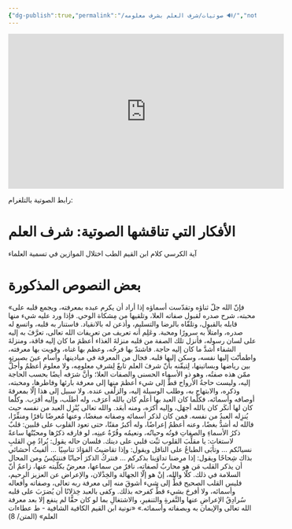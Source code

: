 ```yaml
---
{"dg-publish":true,"permalink":"/صوتيات/شرف العلم بشرف معلومه 🔊/","noteIcon":"✨"}
---
```


<iframe 
  width="560" 
  height="315" 
  src="https://www.youtube.com/watch?v=raJw5POmSVw" 
  title="YouTube video player" 
  frameborder="0" 
  allow="accelerometer; autoplay; clipboard-write; encrypted-media; gyroscope; picture-in-picture; web-share" 
  allowfullscreen>
</iframe>


رابط الصوتية بالتلغرام: 
# الأفكار التي تناقشها الصوتية: شرف العلم
آية الكرسي
كلام ابن القيم
الطب
اختلال الموازين في تسمية العلماء 
# بعض النصوص المذكورة
«فإنّ الله جلّ ثناؤه وتقدّست أسماؤه إذا أراد أن يكرم عبده بمعرفته، ويجمع قلبه على محبته، شرح صدره لقبول صفاته العلا، وتلقيها من مِشكاة الوحي. فإذا ورد عليه شيء منها قابله بالقبول، وتلقّاه بالرضا والتسليم، وأذعن له بالانقياد. فاستنار به قلبه، واتسع له صدره، وامتلأ به سرورًا ومحبة. وعَلِم أنه تعريف من تعريفات الله تعالى، تعرَّفَ به إليه على لسان رسوله، فأنزل تلك الصفة من قلبه منزلةَ الغذاء أعظمَ ما كان إليه فاقة، ومنزلةَ الشفاء أشدَّ ما كان إليه حاجة. فاشتدّ بها فرحُه، وعظم بها غناه، وقويت بها معرفته، واطمأنّت إليها نفسه، وسكن إليها قلبه. فجال من المعرفة في ميادينها، وأسام عينَ
بصيرتِه بين رياضها وبساتينها، لِتيقّنه بأنّ ‌شرفَ ‌العلم تابعٌ لِشرفِ معلومِه، ولا معلومَ أعظمُ وأجلُّ ممّن هذه صفتُه، وهو ذو الأسماء الحسنى والصفات العلا؛ وأنَّ شرَفه أيضًا بحسب الحاجة إليه، وليست حاجةُ الأرواح قطُّ إلى شيء أعظمَ منها إلى معرفة بارئها وفاطرها، ومحبته، وذكره، والابتهاج به، وطلب الوسيلة إليه، والزلْفى عنده. ولا سبيل إلى هذا إلّا بمعرفةَ أوصافه وأسمائه، فكلّما كان العبد بها أعلَم كان بالله أعرَف، وله أطلَب، وإليه أقرَب. وكلّما كان لها أنكَر كان بالله أجهَل، وإليه أكرَه، ومنه أبعَد. والله تعالى يُنْزِل العبد من نفسه حيث يُنزِله العبدُ من نفسه.
   فمن كان لذكر أسمائه وصفاته مبغضًا، وعنها مُعرضًا نافرًا ومنفِّرًا، فالله له أشدُّ بغضًا، وعنه أعظمُ إعراضًا، وله أكبرُ مقتًا، حتى تعود القلوب على قلبين:
   قلبٌ ذكرُ الأسماءِ والصفاتِ قوتُه وحياتُه، ونعيمُه وقُرّةُ عينِه، لو فارقه ذكرُها ومحبّتُها ساعةً لاستغاث: يا مقلِّبَ القلوب ثبِّت قلبي على دينك. فلسان حاله يقول:
   يُرادُ مِن القلبِ نسيانُكم … وتأبَى الطباعُ على الناقل
   ويقول:
   وإذا تقاضيتُ الفؤادَ تناسِيًا … ألفيتُ أحشائي بذاك شِحاحًا
   ويقول:
   إذا مرِضنا تداوَينا بذكركم … فنتركُ الذكرَ أحيانًا فننتكِسُ
   ومن المحال أن يذكر القلب مَن هو محاربٌ لصفاته، نافرٌ من سماعها، معرضٌ بكلّيته عنها، زاعمٌ أنّ السلامة في ذلك. كلّا والله، إنْ هو إلّا الجهالة والخِذْلان، والإعراض عن العزيز الرحيم، فليس القلب الصحيح قطُّ إلى شيء أشوقَ منه إلى معرفة ربه تعالى، وصفاته وأفعاله وأسمائه، ولا أفرحَ بشيء قطُّ كفرحه بذلك. وكفى بالعبد خِذلانًا أن يُضرَبَ على قلبه سُرادِقُ الإعراضِ عنها والنَّفرةِ والتنفيرِ، والاشتغالِ بما لو كان حقًّا لم ينفع إلا بعد معرفة الله تعالى والإيمان به وبصفاته وأسمائه.»
«نونية ابن القيم الكافية الشافية - ط عطاءات العلم» (المتن/ 8)



